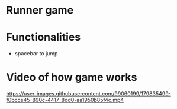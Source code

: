 # Runner game

# Functionalities 
- spacebar to jump


# Video of how game works

https://user-images.githubusercontent.com/99060199/179835499-f0bcce45-890c-4417-8dd0-aa1950b85f4c.mp4

